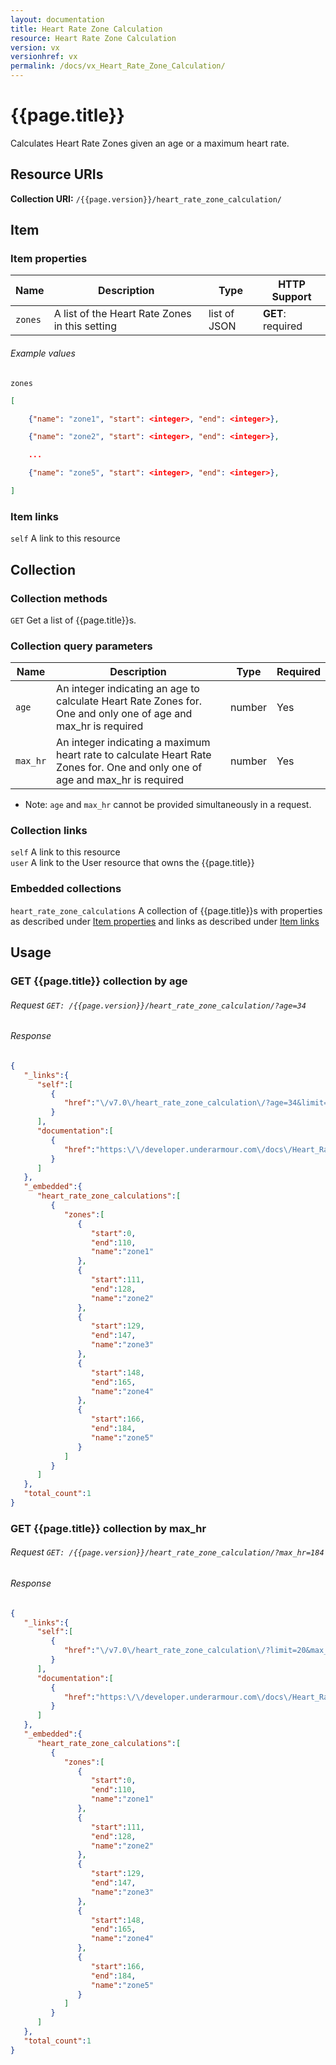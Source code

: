 ```yaml
---
layout: documentation
title: Heart Rate Zone Calculation
resource: Heart Rate Zone Calculation
version: vx
versionhref: vx
permalink: /docs/vx_Heart_Rate_Zone_Calculation/
---
```


# {{page.title}}

Calculates Heart Rate Zones given an age or a maximum heart rate.

## Resource URIs

**Collection URI:** `/{{page.version}}/heart_rate_zone_calculation/`

## Item

### Item properties <a name="itemproperties"></a>

| Name         | Description          | Type      | HTTP Support                                                       |
|--------------|----------------------|-----------|--------------------------------------------------------------------|
| `zones` | A list of the Heart Rate Zones in this setting | list of JSON | **GET**: required |

###### Example values

`zones`

```json
[

    {"name": "zone1", "start": <integer>, "end": <integer>},

    {"name": "zone2", "start": <integer>, "end": <integer>},

    ...

    {"name": "zone5", "start": <integer>, "end": <integer>},

]
```

### Item links <a name="itemlinks"></a>

`self` A link to this resource  

## Collection

### Collection methods

`GET` Get a list of {{page.title}}s.  

### Collection query parameters

| Name         | Description               | Type       | Required |
|--------------|---------------------------|------------|----------|
| `age` | An integer indicating an age to calculate Heart Rate Zones for. One and only one of age and max_hr is required | number | Yes   |
| `max_hr` | An integer indicating a maximum heart rate to calculate Heart Rate Zones for. One and only one of age and max_hr is required | number | Yes |

* Note: `age` and `max_hr` cannot be provided simultaneously in a request.

### Collection links

`self` A link to this resource  
`user` A link to the User resource that owns the {{page.title}}

### Embedded collections

`heart_rate_zone_calculations` A collection of {{page.title}}s with properties as described under [Item properties](#itemproperties) and links as described under [Item links](#itemlinks)

## Usage

### GET {{page.title}} collection by age

###### Request `GET: /{{page.version}}/heart_rate_zone_calculation/?age=34`

###### Response

```json
{
   "_links":{
      "self":[
         {
            "href":"\/v7.0\/heart_rate_zone_calculation\/?age=34&limit=20&offset=0"
         }
      ],
      "documentation":[
         {
            "href":"https:\/\/developer.underarmour.com\/docs\/Heart_Rate_Zone_Calculation"
         }
      ]
   },
   "_embedded":{
      "heart_rate_zone_calculations":[
         {
            "zones":[
               {
                  "start":0,
                  "end":110,
                  "name":"zone1"
               },
               {
                  "start":111,
                  "end":128,
                  "name":"zone2"
               },
               {
                  "start":129,
                  "end":147,
                  "name":"zone3"
               },
               {
                  "start":148,
                  "end":165,
                  "name":"zone4"
               },
               {
                  "start":166,
                  "end":184,
                  "name":"zone5"
               }
            ]
         }
      ]
   },
   "total_count":1
}
```

### GET {{page.title}} collection by max_hr

###### Request `GET: /{{page.version}}/heart_rate_zone_calculation/?max_hr=184`

###### Response

```json
{
   "_links":{
      "self":[
         {
            "href":"\/v7.0\/heart_rate_zone_calculation\/?limit=20&max_hr=184&offset=0"
         }
      ],
      "documentation":[
         {
            "href":"https:\/\/developer.underarmour.com\/docs\/Heart_Rate_Zone_Calculation"
         }
      ]
   },
   "_embedded":{
      "heart_rate_zone_calculations":[
         {
            "zones":[
               {
                  "start":0,
                  "end":110,
                  "name":"zone1"
               },
               {
                  "start":111,
                  "end":128,
                  "name":"zone2"
               },
               {
                  "start":129,
                  "end":147,
                  "name":"zone3"
               },
               {
                  "start":148,
                  "end":165,
                  "name":"zone4"
               },
               {
                  "start":166,
                  "end":184,
                  "name":"zone5"
               }
            ]
         }
      ]
   },
   "total_count":1
}
```
